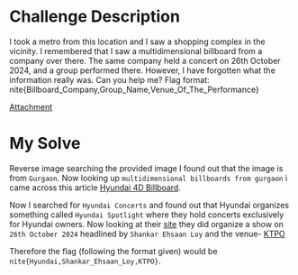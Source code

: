 # Challenge Description
I took a metro from this location and I saw a shopping complex in the vicinity. I remembered that I saw a multidimensional billboard from a company over there. The same company held a concert on 26th October 2024, and a group performed there. However, I have forgotten what the information really was. Can you help me? Flag format: nite{Billboard_Company,Group_Name,Venue_Of_The_Performance}

[Attachment](https://play.nitectf2024.live/files/c1df0824dcc5a1c5bfd07ba062385545/beyond_a_plane.png?token=eyJ1c2VyX2lkIjo3OSwidGVhbV9pZCI6NDAsImZpbGVfaWQiOjExOH0.Z13KZw.xB5xMWQ3-DTNrb6brLtqEg_FXjk)

# My Solve
Reverse image searching the provided image I found out that the image is from `Gurgaon`. Now looking up `multidimensional billboards from gurgaon` i came across this article [Hyundai 4D Billboard](https://www.afaqs.com/news/marketing-initiatives/hyundai-earns-spot-in-asia-book-of-records-with-indias-first-4d-billboard-for-the-new-creta).

Now I searched for `Hyundai Concerts` and found out that Hyundai organizes something called `Hyundai Spotlight` where they hold concerts exclusively for Hyundai owners. Now looking at their [site](https://hyundaispotlight.in/) they did organize a show on `26th October 2024` headlined by `Shankar Ehsaan Loy` and the venue- [KTPO](https://www.instagram.com/hyundaiindia/p/DAI_PdOp9SK/?hl=en)

Therefore the flag (following the format given) would be `nite{Hyundai,Shankar_Ehsaan_Loy,KTPO}`.

